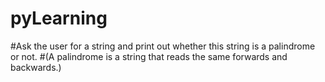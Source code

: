 # pyLearning
#Ask the user for a string and print out whether this string is a palindrome or not.
#(A palindrome is a string that reads the same forwards and backwards.)
